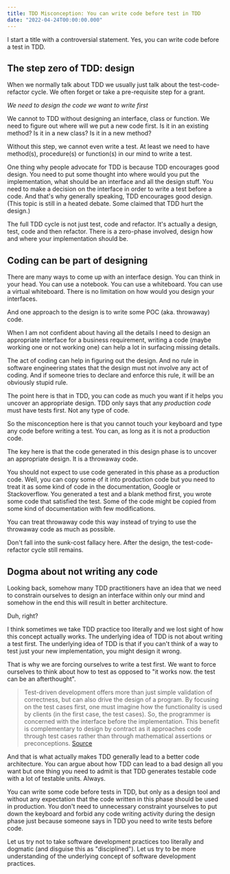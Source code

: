 ```yaml
---
title: TDD Misconception: You can write code before test in TDD
date: "2022-04-24T00:00:00.000"
---
```


I start a title with a controversial statement. Yes, you can write code before a test in TDD.

## The step zero of TDD: design

When we normally talk about TDD we usually just talk about the test-code-refactor cycle. We often forget or take a pre-requisite step for a grant.

_We need to design the code we want to write first_

We cannot to TDD without designing an interface, class or function. We need to figure out where will we put a new code first. Is it in an existing method? Is it in a new class? Is it in a new method?

Without this step, we cannot even write a test. At least we need to have method(s), procedure(s) or function(s) in our mind to write a test.

One thing why people advocate for TDD is because TDD encourages good design. You need to put some thought into where would you put the implementation, what should be an interface and all the design stuff. You need to make a decision on the interface in order to write a test before a code. And that's why generally speaking, TDD encourages good design. (This topic is still in a heated debate. Some claimed that TDD hurt the design.)

The full TDD cycle is not just test, code and refactor. It's actually a design, test, code and then refactor. There is a zero-phase involved, design how and where your implementation should be.

## Coding can be part of designing

There are many ways to come up with an interface design. You can think in your head. You can use a notebook. You can use a whiteboard. You can use a virtual whiteboard. There is no limitation on how would you design your interfaces.

And one approach to the design is to write some POC (aka. throwaway) code.

When I am not confident about having all the details I need to design an appropriate interface for a business requirement, writing a code (maybe working one or not working one) can help a lot in surfacing missing details.

The act of coding can help in figuring out the design. And no rule in software engineering states that the design must not involve any act of coding. And if someone tries to declare and enforce this rule, it will be an obviously stupid rule.

The point here is that in TDD, you can code as much you want if it helps you uncover an appropriate design. TDD only says that any _production code_ must have tests first. Not any type of code.

So the misconception here is that you cannot touch your keyboard and type any code before writing a test. You can, as long as it is not a production code.

The key here is that the code generated in this design phase is to uncover an appropriate design. It is a throwaway code.

You should not expect to use code generated in this phase as a production code. Well, you can copy some of it into production code but you need to treat it as some kind of code in the documentation, Google or Stackoverflow. You generated a test and a blank method first, you wrote some code that satisfied the test. Some of the code might be copied from some kind of documentation with few modifications.

You can treat throwaway code this way instead of trying to use the throwaway code as much as possible.

Don't fall into the sunk-cost fallacy here. After the design, the test-code-refactor cycle still remains.

## Dogma about not writing any code

Looking back, somehow many TDD practitioners have an idea that we need to constrain ourselves to design an interface within only our mind and somehow in the end this will result in better architecture.

Duh, right?

I think sometimes we take TDD practice too literally and we lost sight of how this concept actually works. The underlying idea of TDD is not about writing a test first. The underlying idea of TDD is that if you can't think of a way to test just your new implementation, you might design it wrong.

That is why we are forcing ourselves to write a test first. We want to force ourselves to think about how to test as opposed to "it works now. the test can be an afterthought".

> Test-driven development offers more than just simple validation of correctness, but can also drive the design of a program. By focusing on the test cases first, one must imagine how the functionality is used by clients (in the first case, the test cases). So, the programmer is concerned with the interface before the implementation. This benefit is complementary to design by contract as it approaches code through test cases rather than through mathematical assertions or preconceptions. [Source](https://en.wikipedia.org/wiki/Test-driven_development#Benefits)

And that is what actually makes TDD generally lead to a better code architecture. You can argue about how TDD can lead to a bad design all you want but one thing you need to admit is that TDD generates testable code with a lot of testable units. Always.

You can write some code before tests in TDD, but only as a design tool and without any expectation that the code written in this phase should be used in production. You don't need to unnecessary constraint yourselves to put down the keyboard and forbid any code writing activity during the design phase just because someone says in TDD you need to write tests before code.

Let us try not to take software development practices too literally and dogmatic (and disguise this as "disciplined"). Let us try to be more understanding of the underlying concept of software development practices.
